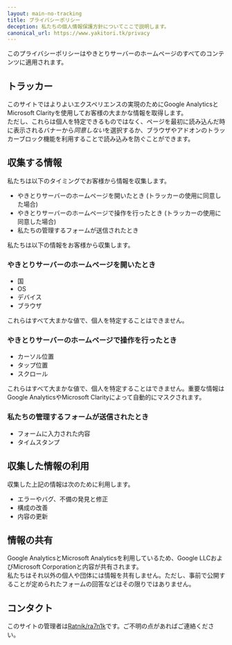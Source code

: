 ```yaml
---
layout: main-no-tracking
title: プライバシーポリシー
deception: 私たちの個人情報保護方針についてここで説明します。
canonical_url: https://www.yakitori.tk/privacy
---
```

このプライバシーポリシーはやきとりサーバーのホームページのすべてのコンテンツに適用されます。

## トラッカー
このサイトではよりよいエクスペリエンスの実現のためにGoogle AnalyticsとMicrosoft Clarityを使用してお客様の大まかな情報を取得します。  
ただし、これらは個人を特定できるものではなく、ページを最初に読み込んだ時に表示されるバナーから*同意しない*を選択するか、ブラウザやアドオンのトラッカーブロック機能を利用することで読み込みを防ぐことができます。

## 収集する情報
私たちは以下のタイミングでお客様から情報を収集します。
- やきとりサーバーのホームページを開いたとき (トラッカーの使用に同意した場合)
- やきとりサーバーのホームページで操作を行ったとき (トラッカーの使用に同意した場合)
- 私たちの管理するフォームが送信されたとき

私たちは以下の情報をお客様から収集します。
### やきとりサーバーのホームページを開いたとき
- 国
- OS
- デバイス
- ブラウザ

これらはすべて大まかな値で、個人を特定することはできません。
### やきとりサーバーのホームページで操作を行ったとき
- カーソル位置
- タップ位置
- スクロール

これらはすべて大まかな値で、個人を特定することはできません。重要な情報はGoogle AnalyticsやMicrosoft Clarityによって自動的にマスクされます。
### 私たちの管理するフォームが送信されたとき
- フォームに入力された内容
- タイムスタンプ

## 収集した情報の利用
収集した上記の情報は次のために利用します。
- エラーやバグ、不備の発見と修正
- 構成の改善
- 内容の更新

## 情報の共有
Google AnalyticsとMicrosoft Analyticsを利用しているため、Google LLCおよびMicrosoft Corporationと内容が共有されます。  
私たちはそれ以外の個人や団体には情報を共有しません。ただし、事前で公開することが定められたフォームの回答などはその限りではありません。

## コンタクト
このサイトの管理者は[Ratnik/ra7n1k](https://discordapp.com/users/944774508131278878)です。ご不明の点があればご連絡ください。